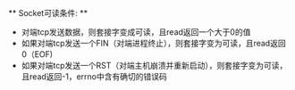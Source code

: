 ** Socket可读条件: **
- 对端tcp发送数据，则套接字变成可读，且read返回一个大于0的值
- 如果对端tcp发送一个FIN（对端进程终止），则套接字变为可读，且read返回0（EOF)
- 如果对端tcp发送一个RST（对端主机崩溃并重新启动），则套接字变为可读，且read返回-1，errno中含有确切的错误码
